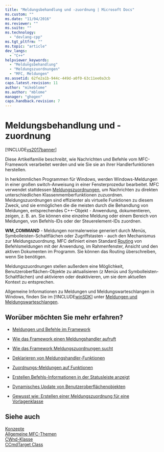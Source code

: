 ```yaml
---
title: "Meldungsbehandlung und -zuordnung | Microsoft Docs"
ms.custom: ""
ms.date: "11/04/2016"
ms.reviewer: ""
ms.suite: ""
ms.technology: 
  - "devlang-cpp"
ms.tgt_pltfrm: ""
ms.topic: "article"
dev_langs: 
  - "C++"
helpviewer_keywords: 
  - "Meldungsbehandlung"
  - "Meldungszuordnungen"
  - "MFC, Meldungen"
ms.assetid: 62fe2a1b-944c-449d-a0f0-63c11ee0a3cb
caps.latest.revision: 11
author: "mikeblome"
ms.author: "mblome"
manager: "ghogen"
caps.handback.revision: 7
---
```

# Meldungsbehandlung und -zuordnung
[!INCLUDE[vs2017banner](../assembler/inline/includes/vs2017banner.md)]

Diese Artikelfamilie beschreibt, wie Nachrichten und Befehle vom MFC\-Framework verarbeitet werden und wie Sie sie an ihrer Handlerfunktionen herstellen.  
  
 In herkömmlichen Programmen für Windows, werden Windows\-Meldungen in einer großen switch\-Anweisung in einer Fensterprozedur bearbeitet.  MFC verwendet stattdessen [Meldungszuordnungen](../mfc/message-categories.md), um Nachrichten zu direkten unterschiedlichen Klassenmemberfunktionen zuzuordnen.  Meldungszuordnungen sind effizienter als virtuelle Funktionen zu diesem Zweck, und sie ermöglichen die die meisten durch die Behandlung von Meldungen, entsprechendes C\+\+\-Objekt \- Anwendung, dokumentieren, zeigen, z. B. an.  Sie können eine einzelne Meldung oder einem Bereich von Meldungen, von Befehls\-IDs oder der Steuerelement\-IDs zuordnen.  
  
 **WM\_COMMAND** \- Meldungen normalerweise generiert durch Menüs, Symbolleisten\-Schaltflächen oder Zugriffstasten \- auch den Mechanismus zur Meldungszuordnung.  MFC definiert einen Standard [Routing](../mfc/command-routing.md) von Befehlsmeldungen mit der Anwendung, im Rahmenfenster, Ansicht und den aktiven Dokumenten im Programm.  Sie können das Routing überschreiben, wenn Sie benötigen.  
  
 Meldungszuordnungen stellen außerdem eine Möglichkeit, Benutzeroberflächen\-Objekte zu aktualisieren \(z Menüs und Symbolleisten\-Schaltflächen\) und aktivieren oder deaktivieren, um sie dem aktuellen Kontext zu entsprechen.  
  
 Allgemeine Informationen zu Meldungen und Meldungswarteschlangen in Windows, finden Sie im [!INCLUDE[winSDK](../atl/includes/winsdk_md.md)] unter [Meldungen und Meldungswarteschlangen](http://msdn.microsoft.com/library/windows/desktop/ms632590).  
  
## Worüber möchten Sie mehr erfahren?  
  
-   [Meldungen und Befehle im Framework](../mfc/messages-and-commands-in-the-framework.md)  
  
-   [Wie das Framework einen Meldungshandler aufruft](../mfc/how-the-framework-calls-a-handler.md)  
  
-   [Wie das Framework Meldungszuordnungen sucht](../mfc/how-the-framework-searches-message-maps.md)  
  
-   [Deklarieren von Meldungshandler\-Funktionen](../mfc/declaring-message-handler-functions.md)  
  
-   [Zuordnungs\-Meldungen auf Funktionen](../mfc/reference/mapping-messages-to-functions.md)  
  
-   [Erstellen Befehls\-Informationen in der Statusleiste anzeigt](../mfc/how-to-display-command-information-in-the-status-bar.md)  
  
-   [Dynamisches Update von Benutzeroberflächenobjekten](../mfc/how-to-update-user-interface-objects.md)  
  
-   [Gewusst wie: Erstellen einer Meldungszuordnung für eine Vorlagenklasse](../mfc/how-to-create-a-message-map-for-a-template-class.md)  
  
## Siehe auch  
 [Konzepte](../mfc/mfc-concepts.md)   
 [Allgemeine MFC\-Themen](../mfc/general-mfc-topics.md)   
 [CWnd\-Klasse](../mfc/reference/cwnd-class.md)   
 [CCmdTarget Class](../mfc/reference/ccmdtarget-class.md)